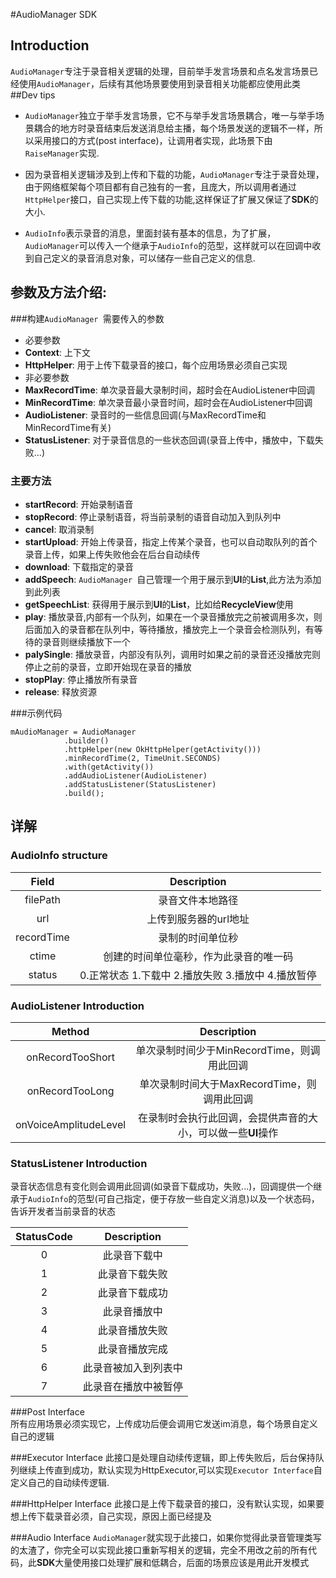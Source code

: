 #AudioManager SDK
## Introduction
 `AudioManager`专注于录音相关逻辑的处理，目前举手发言场景和点名发言场景已经使用`AudioManager`，后续有其他场景要使用到录音相关功能都应使用此类
##Dev tips
* `AudioManager`独立于举手发言场景，它不与举手发言场景耦合，唯一与举手场景耦合的地方时录音结束后发送消息给主播，每个场景发送的逻辑不一样，所以采用接口的方式(post interface)，让调用者实现，此场景下由`RaiseManager`实现.

* 因为录音相关逻辑涉及到上传和下载的功能，`AudioManager`专注于录音处理，由于网络框架每个项目都有自己独有的一套，且庞大，所以调用者通过`HttpHelper`接口，自己实现上传下载的功能,这样保证了扩展又保证了**SDK**的大小.
* `AudioInfo`表示录音的消息，里面封装有基本的信息，为了扩展，`AudioManager`可以传入一个继承于`AudioInfo`的范型，这样就可以在回调中收到自己定义的录音消息对象，可以储存一些自己定义的信息. 

## 参数及方法介绍:
###构建`AudioManager `需要传入的参数 
 * 必要参数
  * **Context**: 上下文
  * **HttpHelper**: 用于上传下载录音的接口，每个应用场景必须自己实现 
 * 非必要参数
  * **MaxRecordTime**: 单次录音最大录制时间，超时会在AudioListener中回调
  * **MinRecordTime**: 单次录音最小录音时间，超时会在AudioListener中回调 
  * **AudioListener**: 录音时的一些信息回调(与MaxRecordTime和MinRecordTime有关)
  * **StatusListener**: 对于录音信息的一些状态回调(录音上传中，播放中，下载失败...)

### 主要方法
 * **startRecord**: 开始录制语音
 * **stopRecord**: 停止录制语音，将当前录制的语音自动加入到队列中
 * **cancel**: 取消录制
 * **startUpload**: 开始上传录音，指定上传某个录音，也可以自动取队列的首个录音上传，如果上传失败他会在后台自动续传
 * **download**: 下载指定的录音
 * **addSpeech**: `AudioManager `自己管理一个用于展示到**UI**的**List**,此方法为添加到此列表
 * **getSpeechList**: 获得用于展示到**UI**的**List**，比如给**RecycleView**使用
 * **play**: 播放录音,内部有一个队列，如果在一个录音播放完之前被调用多次，则后面加入的录音都在队列中，等待播放，播放完上一个录音会检测队列，有等待的录音则继续播放下一个
 * **palySingle**: 播放录音，内部没有队列，调用时如果之前的录音还没播放完则停止之前的录音，立即开始现在录音的播放
 * **stopPlay**: 停止播放所有录音
 * **release**: 释放资源

###示例代码
    
    mAudioManager = AudioManager
                .builder()
                .httpHelper(new OkHttpHelper(getActivity()))
                .minRecordTime(2, TimeUnit.SECONDS)
                .with(getActivity())
                .addAudioListener(AudioListener)
                .addStatusListener(StatusListener)
                .build();

## 详解
### AudioInfo structure

Field       | Description
:----------:|:-------------:
filePath    | 录音文件本地路径
url         | 上传到服务器的url地址
recordTime  | 录制的时间单位秒
ctime       | 创建的时间单位毫秒，作为此录音的唯一码
status      | 0.正常状态 1.下载中 2.播放失败 3.播放中 4.播放暂停

### AudioListener Introduction
Method               |  Description
:-------------------:|:-------------:
onRecordTooShort     | 单次录制时间少于MinRecordTime，则调用此回调
onRecordTooLong      | 单次录制时间大于MaxRecordTime，则调用此回调
onVoiceAmplitudeLevel| 在录制时会执行此回调，会提供声音的大小，可以做一些**UI**操作

### StatusListener Introduction
录音状态信息有变化则会调用此回调(如录音下载成功，失败...)，回调提供一个继承于`AudioInfo`的范型(可自己指定，便于存放一些自定义消息)以及一个状态码，告诉开发者当前录音的状态

StatusCode | Description
:---------:|:--------------:
0          | 此录音下载中
1          | 此录音下载失败
2          | 此录音下载成功
3          | 此录音播放中
4          | 此录音播放失败
5          | 此录音播放完成
6          | 此录音被加入到列表中
7          | 此录音在播放中被暂停

###Post Interface   
所有应用场景必须实现它，上传成功后便会调用它发送im消息，每个场景自定义自己的逻辑 

###Executor Interface
此接口是处理自动续传逻辑，即上传失败后，后台保持队列继续上传直到成功，默认实现为HttpExecutor,可以实现`Executor Interface`自定义自己的自动续传逻辑.   

###HttpHelper Interface
此接口是上传下载录音的接口，没有默认实现，如果要想上传下载录音必须，自己实现，原因上面已经提及 

###Audio Interface 
`AudioManager`就实现于此接口，如果你觉得此录音管理类写的太渣了，你完全可以实现此接口重新写相关的逻辑，完全不用改之前的所有代码，此**SDK**大量使用接口处理扩展和低耦合，后面的场景应该是用此开发模式
